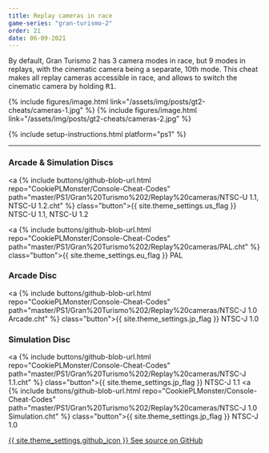 ```yaml
---
title: Replay cameras in race
game-series: "gran-turismo-2"
order: 21
date: 06-09-2021
---
```


By default, Gran Turismo 2 has 3 camera modes in race, but 9 modes in replays, with the cinematic camera being a separate, 10th mode. This cheat makes all replay cameras accessible in race, and allows to switch the cinematic camera by holding <kbd>R1</kbd>.

<div class="media-container small">
{% include figures/image.html link="/assets/img/posts/gt2-cheats/cameras-1.jpg" %}
{% include figures/image.html link="/assets/img/posts/gt2-cheats/cameras-2.jpg" %}
</div>

{% include setup-instructions.html platform="ps1" %}

***

### Arcade & Simulation Discs
<a {% include buttons/github-blob-url.html repo="CookiePLMonster/Console-Cheat-Codes" path="master/PS1/Gran%20Turismo%202/Replay%20cameras/NTSC-U 1.1, NTSC-U 1.2.cht" %} class="button">{{ site.theme_settings.us_flag }} NTSC-U 1.1, NTSC-U 1.2</a>

<a {% include buttons/github-blob-url.html repo="CookiePLMonster/Console-Cheat-Codes" path="master/PS1/Gran%20Turismo%202/Replay%20cameras/PAL.cht" %} class="button">{{ site.theme_settings.eu_flag }} PAL</a>

### Arcade Disc
<a {% include buttons/github-blob-url.html repo="CookiePLMonster/Console-Cheat-Codes" path="master/PS1/Gran%20Turismo%202/Replay%20cameras/NTSC-J 1.0 Arcade.cht" %} class="button">{{ site.theme_settings.jp_flag }} NTSC-J 1.0</a>

### Simulation Disc
<a {% include buttons/github-blob-url.html repo="CookiePLMonster/Console-Cheat-Codes" path="master/PS1/Gran%20Turismo%202/Replay%20cameras/NTSC-J 1.1.cht" %} class="button">{{ site.theme_settings.jp_flag }} NTSC-J 1.1</a>
<a {% include buttons/github-blob-url.html repo="CookiePLMonster/Console-Cheat-Codes" path="master/PS1/Gran%20Turismo%202/Replay%20cameras/NTSC-J 1.0 Simulation.cht" %} class="button">{{ site.theme_settings.jp_flag }} NTSC-J 1.0</a>

<a href="https://github.com/CookiePLMonster/Console-Cheat-Codes/blob/master/PS1/Gran%20Turismo%202/Replay%20cameras" class="button github" target="_blank">{{ site.theme_settings.github_icon }} See source on GitHub</a>
